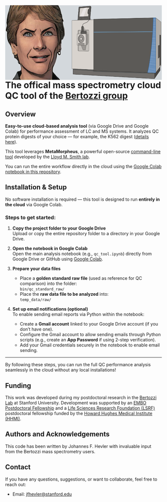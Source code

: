 # <img src="https://raw.githubusercontent.com/HevlerJohannes/Bertozzi_MS_QC/main/picture.png" height="200" align="right" style="height:240px; margin: auto;">  
<br />
<br />
<br />
<br />
<br />
<br />
<br />
<br />
<br />

# **The offical mass spectrometry cloud QC tool of the [Bertozzi group](https://bertozzigroup.stanford.edu/)**
## Overview

**Easy-to-use cloud-based analysis tool** (via Google Drive and Google Colab) for performance assessment of LC and MS systems. It analyzes QC protein digests of your choice — for example, the K562 digest ([details here](https://www.promega.com/products/mass-spectrometry/mass-spec-reference-reagents/mass-spec-compatible-yeast-and-human-protein-extracts/?catNum=V6951)).

This tool leverages **MetaMorpheus**, a powerful open-source [command-line tool](https://github.com/smith-chem-wisc/MetaMorpheus/wiki/Getting-Started#test-installation-via-net-core-dll---linux-macos-windows) developed by the [Lloyd M. Smith lab](https://pubs.acs.org/doi/10.1021/acs.jproteome.7b00873).

You can run the entire workflow directly in the cloud using the [Google Colab notebook in this repository](qc_tool.ipynb).

## Installation & Setup

No software installation is required — this tool is designed to run **entirely in the cloud** via Google Colab.

### Steps to get started:

1. **Copy the project folder to your Google Drive**  
   Upload or copy the entire repository folder to a directory in your Google Drive.

2. **Open the notebook in Google Colab**  
   Open the main analysis notebook (e.g., `qc_tool.ipynb`) directly from Google Drive or GitHub using [Google Colab](https://colab.research.google.com/).

3. **Prepare your data files**  
   - Place a **golden standard raw file** (used as reference for QC comparison) into the folder:  
     `bin/qc_standard_raw/`  
   - Place the **raw data file to be analyzed** into:  
     `temp_data/raw/`

4. **Set up email notifications (optional)**  
   To enable sending email reports via Python within the notebook:  
   - Create a **Gmail account** linked to your Google Drive account (if you don’t have one).  
   - Configure the Gmail account to allow sending emails through Python scripts (e.g., create an **App Password** if using 2-step verification).  
   - Add your Gmail credentials securely in the notebook to enable email sending.

---

By following these steps, you can run the full QC performance analysis seamlessly in the cloud without any local installations!

## Funding
This work was developed during my postdoctoral research in the [Bertozzi Lab](https://bertozzigroup.stanford.edu/) at Stanford University. Development was supported by an [EMBO Postdoctoral Fellowship](https://www.embo.org/funding/fellowships-grants-and-career-support/postdoctoral-fellowships/) and a [Life Sciences Research Foundation (LSRF)](https://lsrf.org/) postdoctoral fellowship funded by the [Howard Hughes Medical Institute (HHMI)](https://www.hhmi.org/).

## Authors and Acknowledgements
This code has been written by Johannes F. Hevler with invaluable input from the Bertozzi mass spectrometry users.

## Contact
If you have any questions, suggestions, or want to collaborate, feel free to reach out:
- Email: jfhevler@stanford.edu  


